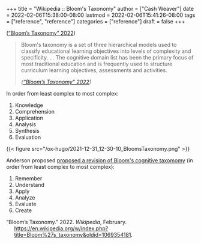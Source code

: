+++
title = "Wikipedia :: Bloom's Taxonomy"
author = ["Cash Weaver"]
date = 2022-02-06T15:38:00-08:00
lastmod = 2022-02-06T15:41:26-08:00
tags = ["reference", "reference"]
categories = ["reference"]
draft = false
+++

(<a href="#citeproc_bib_item_1">“Bloom’s Taxonomy” 2022</a>)

> Bloom's taxonomy is a set of three hierarchical models used to classify educational learning objectives into levels of complexity and specificity. ... The cognitive domain list has been the primary focus of most traditional education and is frequently used to structure curriculum learning objectives, assessments and activities.
>
> _(<a href="#citeproc_bib_item_1">“Bloom’s Taxonomy” 2022</a>)_

In order from least complex to most complex:

1.  Knowledge
2.  Comprehension
3.  Application
4.  Analysis
5.  Synthesis
6.  Evaluation

{{< figure src="/ox-hugo/2021-12-31_12-30-10_BloomsTaxonomy.png" >}}

Anderson proposed [proposed a revision of Bloom's cognitive taxomomy](978-0-8013-1903-7) (in order from least complex to most complex):

1.  Remember
2.  Understand
3.  Apply
4.  Analyze
5.  Evaluate
6.  Create

<style>.csl-entry{text-indent: -1.5em; margin-left: 1.5em;}</style><div class="csl-bib-body">
  <div class="csl-entry"><a id="citeproc_bib_item_1"></a>“Bloom’s Taxonomy.” 2022. <i>Wikipedia</i>, February. <a href="https://en.wikipedia.org/w/index.php?title=Bloom%27s_taxonomy&oldid=1069354181">https://en.wikipedia.org/w/index.php?title=Bloom%27s_taxonomy&#38;oldid=1069354181</a>.</div>
</div>
